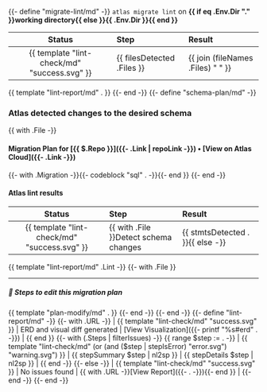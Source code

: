 {{- define "migrate-lint/md" -}}
`atlas migrate lint` on **{{ if eq .Env.Dir "." }}working directory{{ else }}{{ .Env.Dir }}{{ end }}**

| Status | Step | Result |
| :----: | :--- | :----- |
| {{ template "lint-check/md" "success.svg" }} | {{ filesDetected .Files }} | {{ join (fileNames .Files) " " }} |
{{ template "lint-report/md" . }}
{{- end -}}
{{- define "schema-plan/md" -}}
### Atlas detected changes to the desired schema

{{ with .File -}}
#### Migration Plan for [{{ $.Repo }}]({{- .Link | repoLink -}}) • [View on Atlas Cloud]({{- .Link -}})
{{- with .Migration -}}{{- codeblock "sql" . -}}{{- end }}
{{- end -}}
#### Atlas lint results

| Status | Step | Result |
| :----: | :--- | :----- |
| {{ template "lint-check/md" "success.svg" }} | {{ with .File }}Detect schema changes | {{ stmtsDetected . }}{{ else -}} | {{ end }} |
{{ template "lint-report/md" .Lint -}}
{{- with .File }}

---

##### 📝 Steps to edit this migration plan

{{ template "plan-modify/md" . }}
{{- end -}}
{{- end -}}
{{- define "lint-report/md" -}}
{{- with .URL -}}
| {{ template "lint-check/md" "success.svg" }} | ERD and visual diff generated | [View Visualization]({{- printf "%s#erd" . -}}) |
{{ end }}
{{- with (.Steps | filterIssues) -}}
{{ range $step := . -}}
| {{ template "lint-check/md" (or (and ($step | stepIsError) "error.svg") "warning.svg") }} | {{ stepSummary $step | nl2sp }} | {{ stepDetails $step | nl2sp }} |
{{ end -}}
{{- else -}}
| {{ template "lint-check/md" "success.svg" }} | No issues found | {{ with .URL -}}[View Report]({{- . -}}){{- end }} |
{{- end -}}
{{- end -}}